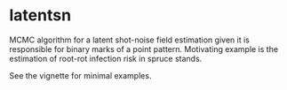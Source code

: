 # latentsn
MCMC algorithm for a latent shot-noise field estimation given it is responsible for binary marks of a point pattern. Motivating example is the estimation of root-rot infection risk in spruce stands.


See the vignette for minimal examples.